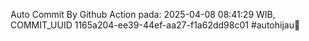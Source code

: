 Auto Commit By Github Action pada: 2025-04-08 08:41:29 WIB, COMMIT_UUID 1165a204-ee39-44ef-aa27-f1a62dd98c01 #autohijau🗿
